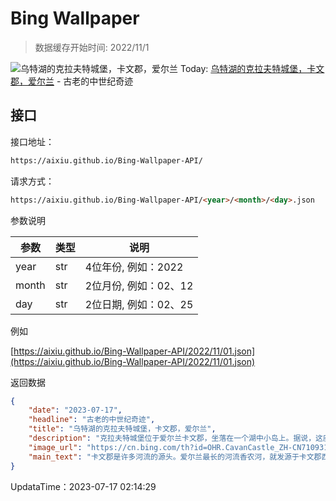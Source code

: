 # Bing Wallpaper

> 数据缓存开始时间: 2022/11/1

![乌特湖的克拉夫特城堡，卡文郡，爱尔兰](https://cn.bing.com/th?id=OHR.CavanCastle_ZH-CN7109317900_1920x1080.webp)
Today: [乌特湖的克拉夫特城堡，卡文郡，爱尔兰](https://cn.bing.com/th?id=OHR.CavanCastle_ZH-CN7109317900_1920x1080.webp) - 古老的中世纪奇迹

## 接口

接口地址：

```html
https://aixiu.github.io/Bing-Wallpaper-API/
```

请求方式：

```html
https://aixiu.github.io/Bing-Wallpaper-API/<year>/<month>/<day>.json
```

参数说明

| 参数 | 类型 | 说明 |
| - | - | - |
| year | str | 4位年份, 例如：2022 |
| month | str | 2位月份, 例如：02、12 |
| day | str | 2位日期, 例如：02、25 |

例如

[https://aixiu.github.io/Bing-Wallpaper-API/2022/11/01.json](https://aixiu.github.io/Bing-Wallpaper-API/2022/11/01.json)

返回数据

```json
{
    "date": "2023-07-17",
    "headline": "古老的中世纪奇迹",
    "title": "乌特湖的克拉夫特城堡，卡文郡，爱尔兰",
    "description": "克拉夫特城堡位于爱尔兰卡文郡，坐落在一个湖中小岛上。据说，这座城堡起初是由盎格鲁-诺曼人在13世纪初建造的。城堡的圆柱形结构美观且实用，既能控制水道，又能为周围区域提供防御。在接下来的几个世纪里，这座城堡和周围的土地几经易主，直到1653年被炸毁遗弃，只剩断壁残垣。克拉夫特城堡是爱尔兰中世纪遗产的象征，对于历史爱好者和城堡爱好者来说是必看之地。",
    "image_url": "https://cn.bing.com/th?id=OHR.CavanCastle_ZH-CN7109317900_1920x1080.webp",
    "main_text": "卡文郡是许多河流的源头。爱尔兰最长的河流香农河，就发源于卡文郡西北部。"
}
```

UpdataTime：2023-07-17 02:14:29
